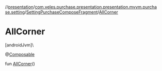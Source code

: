 //[presentation](../../../index.md)/[com.veles.purchase.presentation.presentation.mvvm.purchase.setting](../index.md)/[SettingPurchaseComposeFragment](index.md)/[AllCorner](-all-corner.md)

# AllCorner

[androidJvm]\

@[Composable](https://developer.android.com/reference/kotlin/androidx/compose/runtime/Composable.html)

fun [AllCorner](-all-corner.md)()
